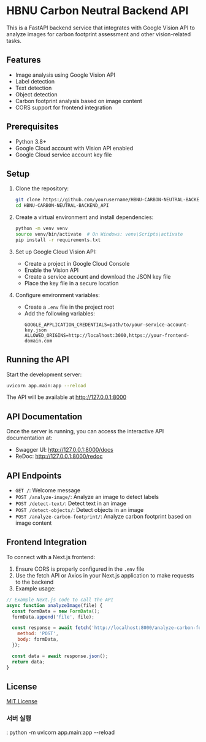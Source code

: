 # HBNU Carbon Neutral Backend API

This is a FastAPI backend service that integrates with Google Vision API to analyze images for carbon footprint assessment and other vision-related tasks.

## Features

- Image analysis using Google Vision API
- Label detection
- Text detection
- Object detection
- Carbon footprint analysis based on image content
- CORS support for frontend integration

## Prerequisites

- Python 3.8+
- Google Cloud account with Vision API enabled
- Google Cloud service account key file

## Setup

1. Clone the repository:
   ```bash
   git clone https://github.com/yourusername/HBNU-CARBON-NEUTRAL-BACKEND_API.git
   cd HBNU-CARBON-NEUTRAL-BACKEND_API
   ```

2. Create a virtual environment and install dependencies:
   ```bash
   python -m venv venv
   source venv/bin/activate  # On Windows: venv\Scripts\activate
   pip install -r requirements.txt
   ```

3. Set up Google Cloud Vision API:
   - Create a project in Google Cloud Console
   - Enable the Vision API
   - Create a service account and download the JSON key file
   - Place the key file in a secure location

4. Configure environment variables:
   - Create a `.env` file in the project root
   - Add the following variables:
     ```
     GOOGLE_APPLICATION_CREDENTIALS=path/to/your-service-account-key.json
     ALLOWED_ORIGINS=http://localhost:3000,https://your-frontend-domain.com
     ```

## Running the API

Start the development server:

```bash
uvicorn app.main:app --reload
```

The API will be available at http://127.0.0.1:8000

## API Documentation

Once the server is running, you can access the interactive API documentation at:

- Swagger UI: http://127.0.0.1:8000/docs
- ReDoc: http://127.0.0.1:8000/redoc

## API Endpoints

- `GET /`: Welcome message
- `POST /analyze-image/`: Analyze an image to detect labels
- `POST /detect-text/`: Detect text in an image
- `POST /detect-objects/`: Detect objects in an image
- `POST /analyze-carbon-footprint/`: Analyze carbon footprint based on image content

## Frontend Integration

To connect with a Next.js frontend:

1. Ensure CORS is properly configured in the `.env` file
2. Use the fetch API or Axios in your Next.js application to make requests to the backend
3. Example usage:

```javascript
// Example Next.js code to call the API
async function analyzeImage(file) {
  const formData = new FormData();
  formData.append('file', file);

  const response = await fetch('http://localhost:8000/analyze-carbon-footprint/', {
    method: 'POST',
    body: formData,
  });

  const data = await response.json();
  return data;
}
```

## License

[MIT License](LICENSE)


### 서버 실행 
: python -m uvicorn app.main:app --reload